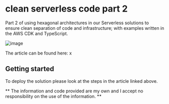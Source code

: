 # clean serverless code part 2

Part 2 of using hexagonal architectures in our Serverless solutions to ensure clean separation of code and infrastructure; with examples written in the AWS CDK and TypeScript.

![image](./docs/images/header.png)

The article can be found here: x

## Getting started

To deploy the solution please look at the steps in the article linked above.

** The information and code provided are my own and I accept no responsibility on the use of the information. **
